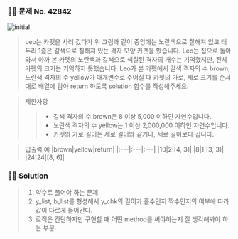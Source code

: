 ### 🧑‍💻 문제 No. 42842

![initial](https://user-images.githubusercontent.com/70942197/117437078-b3a10300-af6a-11eb-825a-7e1500d0b3b4.png)
> Leo는 카펫을 사러 갔다가 위 그림과 같이 중앙에는 노란색으로 칠해져 있고 테두리 1줄은 갈색으로 칠해져 있는 격자 모양 카펫을 봤습니다.
> Leo는 집으로 돌아와서 아까 본 카펫의 노란색과 갈색으로 색칠된 격자의 개수는 기억했지만, 전체 카펫의 크기는 기억하지 못했습니다.
> Leo가 본 카펫에서 갈색 격자의 수 brown, 노란색 격자의 수 yellow가 매개변수로 주어질 때 카펫의 가로, 세로 크기를 순서대로 배열에 담아 return 하도록 solution 함수를 작성해주세요.

> 제한사항
>> - 갈색 격자의 수 brown은 8 이상 5,000 이하인 자연수입니다.
>> - 노란색 격자의 수 yellow는 1 이상 2,000,000 이하인 자연수입니다.
>> - 카펫의 가로 길이는 세로 길이와 같거나, 세로 길이보다 깁니다.

> 입출력 예
> |brown|yellow|return|
> |:---|:---|:---|
> |10|2|[4, 3]|
> |8|1|[3, 3]|
> |24|24|[8, 6]|


### 🧑‍💻 Solution

> 1. 약수로 풀어야 하는 문제.
> 2. y_list, b_list를 형성해서 y_chk의 길이가 홀수인지 짝수인지의 여부에 따라 값이 다르게 들어간다.
> 3. 로직은 간단하지만 구현할 때 어떤 method를 써야하는지 잘 생각해봐야 하는 부분.
